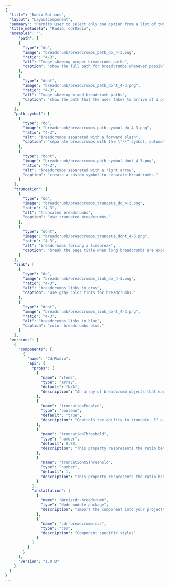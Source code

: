 ```yaml
---
{
  "title": "Radio Buttons",
  "layout": "LayoutComponent",
  "summary": "Permits user to select only one option from a list of two or more.",
  "title_metadata": "Radio, cdrRadio",
  "example1": '',
	  "path": [
      {
        "type": "do",
        "image": "breadcrumb/breadcrumbs_path_do_4-3.png",
        "ratio": "4-3",
        "alt": "Image showing proper breadcrumb paths",
        "caption": "show the full path for breadcrumbs whenever possible."
      },
      {
        "type": "dont",
        "image": "breadcrumb/breadcrumbs_path_dont_4-3.png",
        "ratio": "4-3",
        "alt": "Image showing mixed breadcrumb paths",
        "caption": "show the path that the user takes to arrive at a page."
      }
    ],
    "path_symbol": [
      {
        "type": "do",
        "image": "breadcrumb/breadcrumbs_path_symbol_do_4-3.png",
        "ratio": "4-3",
        "alt": "breadcrumbs separated with a forward slash",
        "caption": "separate breadcrumbs with the \"/\" symbol, automatically added in CSS."
      },
      {
        "type": "dont",
        "image": "breadcrumb/breadcrumbs_path_symbol_dont_4-3.png",
        "ratio": "4-3",
        "alt": "breadcrumbs separated with a right arrow",
        "caption": "create a custom symbol to separate breadcrumbs."
      }
    ],
    "truncation": [
      {
        "type": "do",
        "image": "breadcrumb/breadcrumbs_truncate_do_4-3.png",
        "ratio": "4-3",
        "alt": "truncated breadcrumbs",
        "caption": "use truncated breadcrumbs."
      },
      {
        "type": "dont",
        "image": "breadcrumb/breadcrumbs_truncate_dont_4-3.png",
        "ratio": "4-3",
        "alt": "breadcrumbs forcing a linebreak",
        "caption": "break the page title when long breadcrumbs are expanded."
      }
    ],
    "link": [
      {
        "type": "do",
        "image": "breadcrumb/breadcrumbs_link_do_4-3.png",
        "ratio": "4-3",
        "alt": "breadcrumbs links in gray",
        "caption": "use gray color tints for breadcrumbs."
      },
      {
        "type": "dont",
        "image": "breadcrumb/breadcrumbs_link_dont_4-3.png",
        "ratio": "4-3",
        "alt": "breadcrumbs links in blue",
        "caption": "color breadcrumbs blue."
      }
    ],
  "versions": [
    {
      "components": [
        {
          "name": "CdrRadio",
          "api": {
            "props": [
              {
                "name": "items",
                "type": "array",
                "default": "N/A",
                "description": "An array of breadcrumb objects that each contain a \"url\" and \"name\" property"
              },
              {
                "name": "truncationEnabled",
                "type": "boolean",
                "default": "true",
                "description": "Controls the ability to truncate. If a user sets this to false, truncation will no longer occur"
              },
              {
                "name": "truncationThreshold",
                "type": "number",
                "default": 0.80,
                "description": "This property respresents the ratio between breadcrumb width vs container width that truncation will occur"
              },
              {
                "name": "truncationXSThreshold",
                "type": "number",
                "default": 1,
                "description": "This property respresents the ratio between breadcrumb width vs container width that truncation will occur on the XS breakpoint"
              }
            ],
            "installation": [
              {
                "name": "@rei/cdr-breadcrumb",
                "type": "Node module package",
                "description": "Import the component into your project"
              },
              {
                "name": "cdr-breadcrumb.css",
                "type": "css",
                "description": "Component specific styles"
              }
            ]
          }
        }
      ],
      "version": "1.0.0"
    }
  ]
}
---
```


<cdr-doc-tabs>
<template slot="Overview">
<cdr-doc-table-of-contents-shell>

## Default
Default and standard spacing for radio buttons.

<cdr-doc-example-code-pair repository-href="https://github.com/rei/rei-cedar/tree/18.07.2/src/components/radio" sandbox-href="https://codesandbox.io/s/4rx86n66l9" :backgroundToggle="true" :codeMaxHeight= false >

```html
<div>
<cdr-radio
  name="example"
  value="a1"
>Default radio 1</cdr-radio>
<cdr-radio
  name="example"
  value="a2"
>Default radio 2</cdr-radio>
<cdr-radio
  name="example"
  :value="{val:'a3'}"
  disabled
>Default radio 3</cdr-radio>
</div>
```

</cdr-doc-example-code-pair>

## Compact

Compact spacing for radio buttons.

<cdr-doc-example-code-pair repository-href="https://github.com/rei/rei-cedar/tree/18.07.2/src/components/radio" sandbox-href="https://codesandbox.io/s/4rx86n66l9" :backgroundToggle="true" :codeMaxHeight= false>

```html
<div>
<cdr-radio
  modifier="compact"
  name="example"
  value="a1"
>Compact radio 1</cdr-radio>
<cdr-radio
  modifier="compact"
  name="example"
  value="a2"
>Compact radio 2</cdr-radio>
<cdr-radio
  modifier="compact"
  name="example"
  :value="{val:'a3'}"
  disabled
>Compact radio 3</cdr-radio>
</div>
```

</cdr-doc-example-code-pair>

## Custom

Custom styles for radio buttons.

<cdr-doc-example-code-pair repository-href="https://github.com/rei/rei-cedar/tree/18.07.2/src/components/radio" sandbox-href="https://codesandbox.io/s/4rx86n66l9" :backgroundToggle="true" :codeMaxHeight= false>

```html
<div>

<cdr-radio
  name="example"
  value="a1"
  modifier="hide-figure"
  input-class="no-box"
  content-class="no-box__content"
>Custom radio 1</cdr-radio>
<cdr-radio
  name="example"
  value="a2"
  modifier="hide-figure"
  input-class="no-box"
  content-class="no-box__content"
>Custom radio 2</cdr-radio>
<cdr-radio
  name="example"
  :value="{val:'a3'}"
  modifier="hide-figure"
  input-class="no-box"
  content-class="no-box__content"
  disabled
>Custom radio 3</cdr-radio>


</div>
```

</cdr-doc-example-code-pair>

</cdr-doc-table-of-contents-shell>
</template>

<template slot="Design Guidelines">
<cdr-doc-table-of-contents-shell>

  <cdr-doc-alert/>

## Use when

- Selecting only 1 choice from a list is allowed
- Viewing all available options is needed
- Comparing between list of selections is desired


## Don’t use when

- Selecting from a list when multiple choices are allowed. Instead, use Checkboxes component
- Providing a single selectable option. Instead, use Checkboxes component (stand-alone checkbox)

## Foundations

- Avoid displaying breadcrumbs on non-white backgrounds
- Within a breadcrumb, link styles are adapted:
  - Ancestor links are displayed as $sys-color-taken-for-granite
  - Last child link is emphasized as $sys-color-heart-of-darkness
- Emphasize breadcrumb hover states with the  $sys-color-heart-of-darkness color and an underline

<cdr-img alt="Breadcrumb hover state is emphasized using link color and underline" :src="$withBase(`/breadcrumb/Spec__Breadcrumb_Long_16-2.png`)" />

## Content
- Always align breadcrumb labels with page names that are the destination of that breadcrumb
- Incorporate keywords into page names and breadcrumbs to improve SEO
- Align breadcrumb labels with words customers use while searching for products, events, adventures or expert advice
- Never include the current page in a breadcrumb path. Instead, display that label only as a page title
- Guidelines for applying breadcrumb category names are found in the [REI Navigation Standards: Breadcrumbs](https://confluence.rei.com/display/NAV/Breadcrumb+Guidance) article
- For items in multiple categories and no primary path has been identified, display the most relevant path:
  - If an article lives in both Hiking and Camping, and the user browsed to the article through Hiking, show the breadcrumb that includes Hiking
  - If the user browsed to the same article through Camping, show the breadcrumb that includes Camping
  - If the user landed on the article from a Google search, show either category as a breadcrumb

## Behavior

Breadcrumbs provide context and a sense of place. This is especially important on a small screen, where other orienting content isn’t visible.

- Include the full location path data once and only once in the code
- Always retain the full location path in page markup, even if shortened due to responsive styling

<do-dont :examples="$page.frontmatter.path" />

### Truncation

- Truncate breadcrumbs at 80% width of the screen’s content container except for mobile (that truncates at 100%) as shown below

<cdr-img alt="breadcrumbs truncated to 80 percent of the container" :src="$withBase(`/breadcrumb/Spec__Breadcrumb_Truncated_with_Grid_16-4.png`)" />

- Truncate breadcrumbs left to right to show the final two links in the trail, so that at least the parent and grandparent are always visible

<do-dont :examples="$page.frontmatter.truncation" />

- Indicate hidden links using an ellipsis

<cdr-img alt="breadcrumbs truncated with ellipsis" :src="$withBase(`/breadcrumb/Spec__Breadcrumb_Truncated_16-2.png`)" />

- Display the complete breadcrumb path—not just that item—when an ellipsis is clicked or tapped
- When full breadcrumbs path is displayed, it may wrap to 2 or more lines
- Refer to API documentation for how to customize breadcrumb truncation width

### Avoid customization

<do-dont :examples="$page.frontmatter.path_symbol" />

<do-dont :examples="$page.frontmatter.link" />

## Accessibility

- Web browsers, plug-ins, and assistive technologies use headings to provide in-page navigation. To ensure that usage of this component complies with accessibility guidelines, do the following:
  - Indicate the current page location within a hierarchy using breadcrumbs
  - Do not include the current page in breadcrumb path Instead, use sentence case
- This component has compliance with following WebAIM’s accessibility guidelines:
  - [WCAG SC 1.4.3: Contrast (Minimum)](https://www.w3.org/TR/WCAG20/#visual-audio-contrast-contrast): Cedar Design System text color uses a Level AA contrast ratio of 4.5:1 contrast between the text color and the background
  - [WCAG SC 2.4.8:Location](https://www.w3.org/TR/WCAG20/#navigation-mechanisms-location): Cedar Design System breadcrumb component provides this functionality

## Resources

- [REI Navigation Standards: Breadcrumbs](https://confluence.rei.com/display/NAV/Breadcrumb+Guidance)

</cdr-doc-table-of-contents-shell>
</template>

<template slot="API">
<cdr-doc-table-of-contents-shell>

## Properties

<cdr-doc-api type="prop" :api-data="$page.frontmatter.versions[0].components[0].api.props"/>

## Installation

Resources are available within the [cdr-breadcrumb package](https://www.npmjs.com/package/@rei/cdr-breadcrumb):

<cdr-doc-api type="installation" />

- Component: `@rei/cdr-breadcrumb`
- Component styles: `cdr-breadcrumb.css`

To incorporate the required assets for a component, use the following steps:

### #1. Install using NPM

Install the `cdr-breadcrumb` package using `npm` in your terminal:

_Terminal_

```terminal
npm i -s @rei/cdr-breadcrumb
```

### #2. Import Dependencies

_main.js_

```javascript
// import your required css.
import "@rei/cdr-breadcrumb/dist/cdr-breadcrumb.css";
```

### #3. Add component to a template

_local.vue_

```vue
<template>
  <cdr-breadcrumb :items="breadcrumbItems"/>
</template>

<script>
import { CdrBreadcrumb } from '@rei/cdr-breadcrumb';
export default {

  components: {
     CdrBreadcrumb
  },
  data () {
    breadcrumbItems: [
      {
        item: {
          name: ‘Great GrandParent Page’,
          url: “<UrlBreadcrumb1>”
        }
      },
      {
        item: {
          name: “Grandparent Page”,
          url: “<UrlBreadcrumb2>”
        }
      }
      {
        item: {
          name: “Parent Page”,
          url: “<UrlBreadcrumb3>”
        }
      }
    ]
  }
}
</script>
```

## Usage

The ```items``` property requires an array of objects, in the format shown above. Notable values include:

- ```item.url (optional)``` string where the breadcrumb item segment links when clicked or tapped
- ```item.name (required)```  string for the breadcrumb text item segment

The array must be ordered appropriately from low index rendered on the left, to high index on the right.

The below example shows alternatively setting ```items``` using an array literal.
```vue
<cdr-breadcrumb
  :items="[
    {item:{url:'', name: 1}},
    {item:{url:'', name: 2}},
    {item:{url:'', name: 3}}
  ]"
/>
```

Use ```truncationEnabled``` to disable the truncation functionality.  Below shows truncation being disabled.

```vue
<cdr-breadcrumb
  :truncation-enabled="false"
  :items="[
    {url:'', name: 1},
    {url:'', name: 2},
    {url:'', name: 3}
  ]"
/>
```

Use the ```truncationThreshold``` prop to alter when truncation occurs:

- value must be a number between 0 and 1
- Truncation occurs when (breadcrumb width)/(container width) exceeds the ```truncationThreshold``` value

The default value is 0.80 ( 80% ).

Below shows using ```truncationThreshold``` to set truncation to occur at 50%.

<cdr-img alt="Breadcrumb with truncation threshold at 50% and 80%" :src="$withBase(`/breadcrumb/Spec_API___Breadcrumb_Truncated_Threshold_50to80_16-4.png`)" />

```vue
<cdr-breadcrumb
  :truncation-threshold="0.50"
  :items="breadcrumbItems"
/>
```
Use the ```truncationXSThreshold``` prop to alter when truncation occurs:

- value must be a number between 0 and 1
- Truncation occurs when (breadcrumb width)/(container width) exceeds the ```truncationXSThreshold``` value on XS screen sizes

The default value is 1 ( 100% ).

Below shows using ```truncationXSThreshold``` to set truncation to occur at 70%.

<cdr-img alt="Breadcrumb with truncation XS  threshold at 70%" :src="$withBase(`/breadcrumb/Spec_API___Breadcrumb_Truncated_XSThreshold_70to100_16-4.png`)" />

```vue
<cdr-breadcrumb
  :truncation-x-s-threshold=“0.70”
  :items="breadcrumbItems"
/>
```

## Accessibility

Web browsers, plug-ins, and assistive technologies use headings to provide in-page navigation. To ensure that usage of this component complies with accessibility guidelines, do the following:

- Indicate the current page location within a hierarchy using breadcrumbs
- Do not include the current page in breadcrumb path

This component has compliance with following WebAIM’s accessibility guidelines:
  - [WCAG SC 1.4.3: Contrast (Minimum)](https://www.w3.org/TR/WCAG20/#visual-audio-contrast-contrast): Only when displayed on light backgrounds, Cedar Design System text color uses a Level AA contrast ratio of 4.5:1 contrast between the text color and the background
  - [WCAG SC 2.4.8:Location](https://www.w3.org/TR/WCAG20/#navigation-mechanisms-location): Cedar Design System breadcrumb component provides this functionality
    - The attribute aria-label=”Breadcrumb” in the ```<nav>``` element identifies the structure of  ```cdr-breadcrumb as a breadcrumb``` trail for screen readers
    - The final breadcrumb link element must not link to the current page because the ```aria-current``` attribute is not defined for the last item
    - The ellipsis button contains the ```aria-expanded="false"``` attribute when the user has the ability to expand the breadcrumb

</cdr-doc-table-of-contents-shell>
</template>

<template slot="History">

## 1.0.0

- Displays as an inline list with links to previous sections
- Truncates when entire breadcrumb string gets too long
- Enables customization of whitespace threshold to the right, by default and in narrow viewports
- Incorporates accessibility and SEO compliant features

Git commit reference [08b883c](https://github.com/rei/rei-cedar/commit/08b883c)

</template>
</cdr-doc-tabs>
